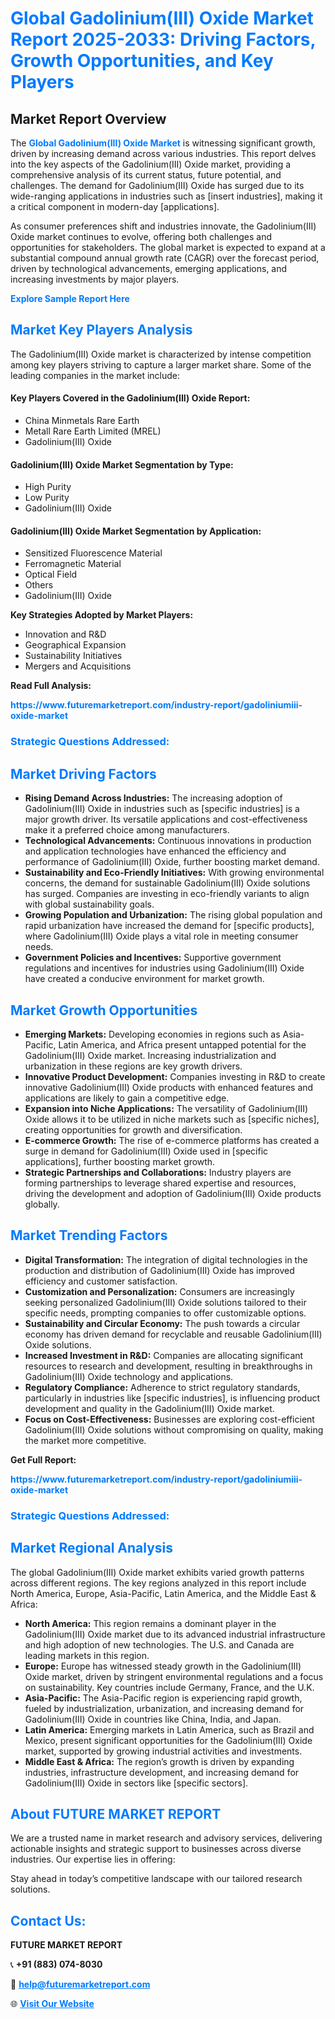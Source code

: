 <h1 style="color: #007BFF;">Global Gadolinium(III) Oxide Market Report 2025-2033: Driving Factors, Growth Opportunities, and Key Players</h1>

<section id="overview">
<h2>Market Report Overview</h2>
<p>The <a href="https://www.futuremarketreport.com/industry-report/gadoliniumiii-oxide-market" style="color: #007BFF; text-decoration: none;"><strong>Global Gadolinium(III) Oxide Market</strong></a> is witnessing significant growth, driven by increasing demand across various industries. This report delves into the key aspects of the Gadolinium(III) Oxide market, providing a comprehensive analysis of its current status, future potential, and challenges. The demand for Gadolinium(III) Oxide has surged due to its wide-ranging applications in industries such as [insert industries], making it a critical component in modern-day [applications].</p>
<p>As consumer preferences shift and industries innovate, the Gadolinium(III) Oxide market continues to evolve, offering both challenges and opportunities for stakeholders. The global market is expected to expand at a substantial compound annual growth rate (CAGR) over the forecast period, driven by technological advancements, emerging applications, and increasing investments by major players.</p>
</section>

<section id="overview">
<p><a href="https://www.futuremarketreport.com/request-sample/reportId=100800" style="color: #007BFF; text-decoration: none;"><strong>Explore Sample Report Here</strong></a></p>
</section>

<section id="key-players">
<h2 style="color: #007BFF;">Market Key Players Analysis</h2>
<p>The Gadolinium(III) Oxide market is characterized by intense competition among key players striving to capture a larger market share. Some of the leading companies in the market include:</p>
<h4>Key Players Covered in the Gadolinium(III) Oxide Report:</h4>
<ul><li>China Minmetals Rare Earth</li><li>Metall Rare Earth Limited (MREL)</li><li>Gadolinium(III) Oxide</li></ul>
<h4>Gadolinium(III) Oxide Market Segmentation by Type:</h4>
<ul><li>High Purity</li><li>Low Purity</li><li>Gadolinium(III) Oxide</li></ul>

<h4>Gadolinium(III) Oxide Market Segmentation by Application:</h4>
<ul><li>Sensitized Fluorescence Material</li><li>Ferromagnetic Material</li><li>Optical Field</li><li>Others</li><li>Gadolinium(III) Oxide</li></ul>
<p><strong>Key Strategies Adopted by Market Players:</strong></p>
<ul>
<li>Innovation and R&D</li>
<li>Geographical Expansion</li>
<li>Sustainability Initiatives</li>
<li>Mergers and Acquisitions</li>
</ul>
</section>

<section>
<p><strong>Read Full Analysis: </strong></p><a href="https://www.futuremarketreport.com/industry-report/gadoliniumiii-oxide-market" style="color: #007BFF; text-decoration: none;"><strong>https://www.futuremarketreport.com/industry-report/gadoliniumiii-oxide-market</strong></a>
<h3 style="color: #007BFF;">Strategic Questions Addressed:</h3>
</section>

<section id="driving-factors">
<h2 style="color: #007BFF;">Market Driving Factors</h2>
<ul>
<li><strong>Rising Demand Across Industries:</strong> The increasing adoption of Gadolinium(III) Oxide in industries such as [specific industries] is a major growth driver. Its versatile applications and cost-effectiveness make it a preferred choice among manufacturers.</li>
<li><strong>Technological Advancements:</strong> Continuous innovations in production and application technologies have enhanced the efficiency and performance of Gadolinium(III) Oxide, further boosting market demand.</li>
<li><strong>Sustainability and Eco-Friendly Initiatives:</strong> With growing environmental concerns, the demand for sustainable Gadolinium(III) Oxide solutions has surged. Companies are investing in eco-friendly variants to align with global sustainability goals.</li>
<li><strong>Growing Population and Urbanization:</strong> The rising global population and rapid urbanization have increased the demand for [specific products], where Gadolinium(III) Oxide plays a vital role in meeting consumer needs.</li>
<li><strong>Government Policies and Incentives:</strong> Supportive government regulations and incentives for industries using Gadolinium(III) Oxide have created a conducive environment for market growth.</li>
</ul>
</section>

<section id="growth-opportunities">
<h2 style="color: #007BFF;">Market Growth Opportunities</h2>
<ul>
<li><strong>Emerging Markets:</strong> Developing economies in regions such as Asia-Pacific, Latin America, and Africa present untapped potential for the Gadolinium(III) Oxide market. Increasing industrialization and urbanization in these regions are key growth drivers.</li>
<li><strong>Innovative Product Development:</strong> Companies investing in R&D to create innovative Gadolinium(III) Oxide products with enhanced features and applications are likely to gain a competitive edge.</li>
<li><strong>Expansion into Niche Applications:</strong> The versatility of Gadolinium(III) Oxide allows it to be utilized in niche markets such as [specific niches], creating opportunities for growth and diversification.</li>
<li><strong>E-commerce Growth:</strong> The rise of e-commerce platforms has created a surge in demand for Gadolinium(III) Oxide used in [specific applications], further boosting market growth.</li>
<li><strong>Strategic Partnerships and Collaborations:</strong> Industry players are forming partnerships to leverage shared expertise and resources, driving the development and adoption of Gadolinium(III) Oxide products globally.</li>
</ul>
</section>

<section id="trending-factors">
<h2 style="color: #007BFF;">Market Trending Factors</h2>
<ul>
<li><strong>Digital Transformation:</strong> The integration of digital technologies in the production and distribution of Gadolinium(III) Oxide has improved efficiency and customer satisfaction.</li>
<li><strong>Customization and Personalization:</strong> Consumers are increasingly seeking personalized Gadolinium(III) Oxide solutions tailored to their specific needs, prompting companies to offer customizable options.</li>
<li><strong>Sustainability and Circular Economy:</strong> The push towards a circular economy has driven demand for recyclable and reusable Gadolinium(III) Oxide solutions.</li>
<li><strong>Increased Investment in R&D:</strong> Companies are allocating significant resources to research and development, resulting in breakthroughs in Gadolinium(III) Oxide technology and applications.</li>
<li><strong>Regulatory Compliance:</strong> Adherence to strict regulatory standards, particularly in industries like [specific industries], is influencing product development and quality in the Gadolinium(III) Oxide market.</li>
<li><strong>Focus on Cost-Effectiveness:</strong> Businesses are exploring cost-efficient Gadolinium(III) Oxide solutions without compromising on quality, making the market more competitive.</li>
</ul>
</section>

<section>
<p><strong>Get Full Report: </strong></p><a href="https://www.futuremarketreport.com/industry-report/gadoliniumiii-oxide-market" style="color: #007BFF; text-decoration: none;"><strong>https://www.futuremarketreport.com/industry-report/gadoliniumiii-oxide-market</strong></a>
<h3 style="color: #007BFF;">Strategic Questions Addressed:</h3>
</section>


<section id="regional-analysis">
<h2 style="color: #007BFF;">Market Regional Analysis</h2>
<p>The global Gadolinium(III) Oxide market exhibits varied growth patterns across different regions. The key regions analyzed in this report include North America, Europe, Asia-Pacific, Latin America, and the Middle East & Africa:</p>
<ul>
<li><strong>North America:</strong> This region remains a dominant player in the Gadolinium(III) Oxide market due to its advanced industrial infrastructure and high adoption of new technologies. The U.S. and Canada are leading markets in this region.</li>
<li><strong>Europe:</strong> Europe has witnessed steady growth in the Gadolinium(III) Oxide market, driven by stringent environmental regulations and a focus on sustainability. Key countries include Germany, France, and the U.K.</li>
<li><strong>Asia-Pacific:</strong> The Asia-Pacific region is experiencing rapid growth, fueled by industrialization, urbanization, and increasing demand for Gadolinium(III) Oxide in countries like China, India, and Japan.</li>
<li><strong>Latin America:</strong> Emerging markets in Latin America, such as Brazil and Mexico, present significant opportunities for the Gadolinium(III) Oxide market, supported by growing industrial activities and investments.</li>
<li><strong>Middle East & Africa:</strong> The region’s growth is driven by expanding industries, infrastructure development, and increasing demand for Gadolinium(III) Oxide in sectors like [specific sectors].</li>
</ul>
</section>

<footer>
<h2 style="color: #007BFF;">About FUTURE MARKET REPORT</h2>
<p>We are a trusted name in market research and advisory services, delivering actionable insights and strategic support to businesses across diverse industries. Our expertise lies in offering:</p>

<p>Stay ahead in today’s competitive landscape with our tailored research solutions.</p>

<h2 style="color: #007BFF;">Contact Us:</h2>
<p><strong>FUTURE MARKET REPORT</strong></p>
<p>📞 <strong>+91 (883) 074-8030</strong></p>
<p>📧 <strong><a href="mailto:help@futuremarketreport.com" style="color: #007BFF;">help@futuremarketreport.com</a></strong></p>
<p>🌐 <strong><a href="https://www.futuremarketreport.com/" style="color: #007BFF;">Visit Our Website</a></strong></p>
</footer>